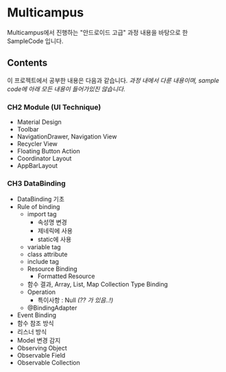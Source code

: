 # Multicampus 
Multicampus에서 진행하는 "안드로이드 고급" 과정 내용을 바탕으로 한 SampleCode 입니다. 

## Contents
이 프로젝트에서 공부한 내용은 다음과 같습니다.
_과정 내에서 다룬 내용이며, sample code에 아래 모든 내용이 들어가있진 않습니다._

### CH2 Module (UI Technique)
* Material Design
* Toolbar
* NavigationDrawer, Navigation View
* Recycler View
* Floating Button Action
* Coordinator Layout
* AppBarLayout

### CH3 DataBinding
* DataBinding 기초
* Rule of binding
  * import tag
      * 속성명 변경
      * 제네릭에 사용
      * static에 사용
  * variable tag
  * class attribute 
  * include tag
  * Resource Binding
    * Formatted Resource
  * 함수 결과, Array, List, Map Collection Type Binding
  * Operation
    * 특이사항 : Null _(?? 가 있음..!)_
  * @BindingAdapter
 * Event Binding
  * 함수 참조 방식 
  * 리스너 방식
 * Model 변경 감지
  * Observing Object
  * Observable Field
  * Observable Collection
